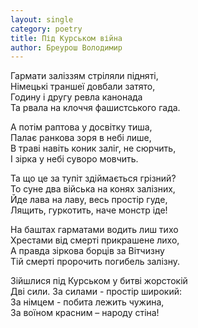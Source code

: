 ```yaml
---
layout: single
category: poetry
title: Під Курськом війна
author: Бреурош Володимир
---
```


Гармати заліззям стріляли підняті,   
Німецькі траншеї довбали затято,   
Годину і другу ревла канонада   
Та рвала на клоччя фашистського гада.   

А потім раптова у досвітку тиша,   
Палає ранкова зоря в небі лише,   
В траві навіть коник заліг, не сюрчить,   
І зірка у небі суворо мовчить.   

Та що це за тупіт здіймається грізний?   
То суне два війська на конях залізних,   
Йде лава на лаву, весь простір гуде,   
Лящить, гуркотить, наче монстр іде!   

На баштах гарматами водить лиш тихо   
Хрестами від смерті прикрашене лихо,   
А правда зіркова борців за Вітчизну   
Тій смерті пророчить погибель залізну.   

Зійшлися під Курськом у битві жорстокій   
Дві сили. За силами - простір широкий:   
За німцем - побита лежить чужина,   
За воїном красним – народу стіна!   

